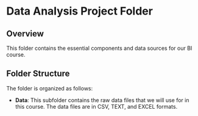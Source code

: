 # Data Analysis Project Folder

## Overview

This folder contains the essential components and data sources for our BI course.

## Folder Structure

The folder is organized as follows:

- **Data**: This subfolder contains the raw data files that we will use for in this course. The data files are in CSV, TEXT, and EXCEL formats.


